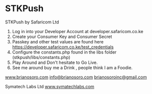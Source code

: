 # STKPush
STKPush by Safaricom Ltd

1. Log in into your Developer Account at developer.safaricom.co.ke
2. Create your Consumer Key and Consumer Secret
3. Passkey and other test values are found here https://developer.safaricom.co.ke/test_credentials 
4. Configure the constants.php found in the libs folder (stkpush/libs/constants.php)
5. Play Around and Don't hesitate to Go Live. 
6. See me around buy me a Drink , people think I am a Foodie.

www.brianosoro.com
info@brianosoro.com
brianosoroinc@gmail.com

Symatech Labs Ltd
www.symatechlabs.com